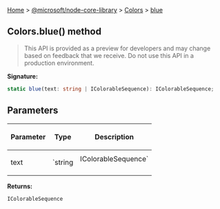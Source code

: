 [Home](./index) &gt; [@microsoft/node-core-library](./node-core-library.md) &gt; [Colors](./node-core-library.colors.md) &gt; [blue](./node-core-library.colors.blue.md)

## Colors.blue() method

> This API is provided as a preview for developers and may change based on feedback that we receive. Do not use this API in a production environment.
> 

<b>Signature:</b>

```typescript
static blue(text: string | IColorableSequence): IColorableSequence;
```

## Parameters

|  <p>Parameter</p> | <p>Type</p> | <p>Description</p> |
|  --- | --- | --- |
|  <p>text</p> | <p>`string | IColorableSequence`</p> |  |

<b>Returns:</b>

`IColorableSequence`

